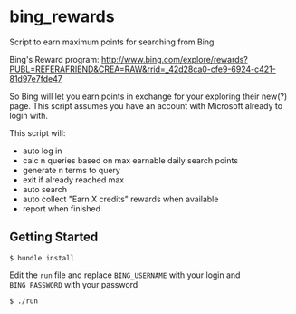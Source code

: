 bing_rewards
============

Script to earn maximum points for searching from Bing

Bing's Reward program: http://www.bing.com/explore/rewards?PUBL=REFERAFRIEND&CREA=RAW&rrid=_42d28ca0-cfe9-6924-c421-81d97e7fde47

So Bing will let you earn points in exchange for your exploring their new(?) page. This script assumes you have an account with Microsoft already to login with.

This script will:
- auto log in
- calc n queries based on max earnable daily search points
- generate n terms to query
- exit if already reached max
- auto search
- auto collect "Earn X credits" rewards when available
- report when finished

## Getting Started

`$ bundle install`

Edit the `run` file and replace `BING_USERNAME` with your login and `BING_PASSWORD` with your password

`$ ./run`
